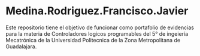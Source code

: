 # Medina.Rodriguez.Francisco.Javier
Este repositorio tiene el objetivo de funcionar como portafolio de evidencias para la materia de Controladores logicos programables
del 5° de ingeiería Mecatrónica de la Universidad Politecnica de la Zona Metropolitana de Guadalajara.
